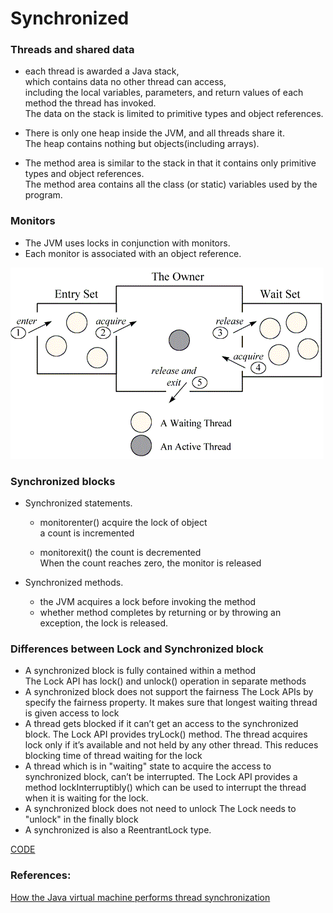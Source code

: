 # Synchronized

### Threads and shared data

* each thread is awarded a Java stack, <br>
    which contains data no other thread can access, <br>
    including the local variables, parameters, and return values of each method the thread has invoked.<br>
    The data on the stack is limited to primitive types and object references. 
    
* There is only one heap inside the JVM, and all threads share it. <br>
    The heap contains nothing but objects(including arrays).
    
* The method area is similar to the stack in that it contains only primitive types and object references. <br>
    The method area contains all the class (or static) variables used by the program.


### Monitors

* The JVM uses locks in conjunction with monitors. <br>
* Each monitor is associated with an object reference. 

![monitor](../../imgs/java-monitor.gif)


### Synchronized blocks

* Synchronized statements.
    
    * monitorenter()
        acquire the lock of object<br>
        a count is incremented
        
    * monitorexit()
        the count is decremented<br>
        When the count reaches zero, the monitor is released

* Synchronized methods.
    
    * the JVM acquires a lock before invoking the method
    * whether method completes by returning or by throwing an exception, the lock is released.
    

### Differences between Lock and Synchronized block

* A synchronized block is fully contained within a method <br>
    The Lock API has lock() and unlock() operation in separate methods
* A synchronized block does not support the fairness
    The Lock APIs by specify the fairness property. It makes sure that longest waiting thread is given access to lock
* A thread gets blocked if it can’t get an access to the synchronized block. 
    The Lock API provides tryLock() method. 
    The thread acquires lock only if it’s available and not held by any other thread. 
    This reduces blocking time of thread waiting for the lock
* A thread which is in "waiting" state to acquire the access to synchronized block, can’t be interrupted. 
    The Lock API provides a method lockInterruptibly() which can be used to interrupt the thread when it is waiting for the lock.
* A synchronized block does not need to unlock
    The Lock needs to "unlock" in the finally block
* A synchronized is also a ReentrantLock type.



[CODE](https://github.com/guyc1812/Tony/blob/master/src/main/java/com/avengers/tony/JavaBasic/lock/code)



### References:

[How the Java virtual machine performs thread synchronization](https://www.javaworld.com/article/2076971/java-concurrency/how-the-java-virtual-machine-performs-thread-synchronization.html)